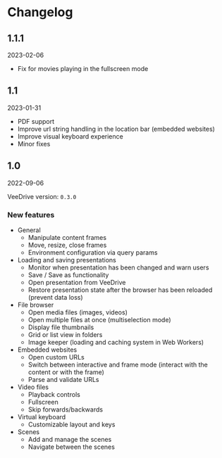 # Changelog

## 1.1.1

2023-02-06

- Fix for movies playing in the fullscreen mode

## 1.1

2023-01-31

- PDF support
- Improve url string handling in the location bar (embedded websites)
- Improve visual keyboard experience
- Minor fixes

## 1.0

2022-09-06

VeeDrive version: `0.3.0`

### New features

- General
  - Manipulate content frames
  - Move, resize, close frames
  - Environment configuration via query params
- Loading and saving presentations
  - Monitor when presentation has been changed and warn users
  - Save / Save as functionality
  - Open presentation from VeeDrive
  - Restore presentation state after the browser has been reloaded (prevent data loss)
- File browser
  - Open media files (images, videos)
  - Open multiple files at once (multiselection mode)
  - Display file thumbnails
  - Grid or list view in folders
  - Image keeper (loading and caching system in Web Workers)
- Embedded websites
  - Open custom URLs
  - Switch between interactive and frame mode (interact with the content or with the frame)
  - Parse and validate URLs
- Video files
  - Playback controls
  - Fullscreen
  - Skip forwards/backwards
- Virtual keyboard
  - Customizable layout and keys
- Scenes
  - Add and manage the scenes
  - Navigate between the scenes
